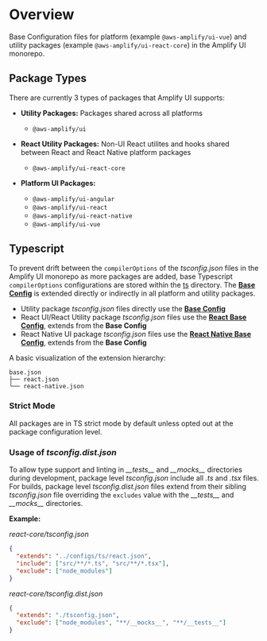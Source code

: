 # Overview

Base Configuration files for platform (example `@aws-amplify/ui-vue`) and utility packages (example `@aws-amplify/ui-react-core`) in the Amplify UI monorepo.

## Package Types

There are currently 3 types of packages that Amplify UI supports:

- **Utility Packages:** Packages shared across all platforms

  - `@aws-amplify/ui`

- **React Utility Packages:** Non-UI React utilites and hooks shared between React and React Native platform packages

  - `@aws-amplify/ui-react-core`

- **Platform UI Packages:**
  - `@aws-amplify/ui-angular`
  - `@aws-amplify/ui-react`
  - `@aws-amplify/ui-react-native`
  - `@aws-amplify/ui-vue`

## Typescript

To prevent drift between the `compilerOptions` of the _tsconfig.json_ files in the Amplify UI monorepo as more packages are added, base Typescript `compilerOptions` configurations are stored within the [ts](./ts) directory. The **[Base Config](./ts/tsconfig.base.json)** is extended directly or indirectly in all platform and utility packages.

- Utility package _tsconfig.json_ files directly use the **[Base Config](./ts/tsconfig.base.json)**
- React UI/React Utility package _tsconfig.json_ files use the **[React Base Config](./ts/tsconfig.react.json)**, extends from the **Base Config**
- React Native UI package _tsconfig.json_ files use the **[React Native Base Config](./ts/tsconfig.react-native.json)**, extends from the **Base Config**

A basic visualization of the extension hierarchy:

```tree
base.json
├── react.json
└── react-native.json
```

### Strict Mode

All packages are in TS strict mode by default unless opted out at the package configuration level.

### Usage of _tsconfig.dist.json_

To allow type support and linting in _\_\_tests\_\__ and _\_\_mocks\_\__ directories during development, package level _tsconfig.json_ include all _.ts_ and _.tsx_ files. For builds, package level _tsconfig.dist.json_ files extend from their sibling _tsconfig.json_ file overriding the `excludes` value with the _\_\_tests\_\__ and _\_\_mocks\_\__ directories.

**Example:**

_react-core/tsconfig.json_

```json
{
  "extends": "../configs/ts/react.json",
  "include": ["src/**/*.ts", "src/**/*.tsx"],
  "exclude": ["node_modules"]
}
```

_react-core/tsconfig.dist.json_

```json
{
  "extends": "./tsconfig.json",
  "exclude": ["node_modules", "**/__mocks__", "**/__tests__"]
}
```
